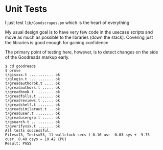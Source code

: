 # Unit Tests

I just test `lib/Goodscrapes.pm` which is the heart of everything.

My usual design goal is to have very few code in the usecase scripts
and move as much as possible to the libraries (down the stack).
Covering just the libraries is good enough for gaining confidence.

The primary point of testing here, however, is to detect changes 
on the side of the Goodreads markup early.


```console
$ cd goodreads
$ prove
t/gisxxx.t ........... ok   
t/glogin.t ........... ok   
t/greadauthorbk.t .... ok   
t/greadauthors.t ..... ok   
t/greadbook.t ........ ok   
t/greadfolls.t ....... ok   
t/greadreviews.t ..... ok   
t/greadshelf.t ....... ok    
t/greadsimilaraut.t .. ok   
t/greaduser.t ........ ok   
t/greadusergrp.t ..... ok   
t/gsearch.t .......... ok    
t/gverifyxxx.t ....... ok   
All tests successful.
Files=13, Tests=53, 11 wallclock secs ( 0.16 usr  0.03 sys +  9.75 cusr  0.48 csys = 10.42 CPU)
Result: PASS
```



